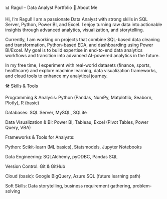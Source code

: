 📊 Ragul – Data Analyst Portfolio
👋 About Me

Hi, I’m Ragul! I am a passionate Data Analyst with strong skills in SQL Server, Python, Power BI, and Excel.
I enjoy turning raw data into actionable insights through advanced analytics, visualization, and storytelling.

Currently, I am working on projects that combine SQL-based data cleaning and transformation, Python-based EDA, and dashboarding using Power BI/Excel. My goal is to build expertise in end-to-end data analytics workflows and transition into advanced AI-powered analytics in the future.

In my free time, I experiment with real-world datasets (finance, sports, healthcare) and explore machine learning, data visualization frameworks, and cloud tools to enhance my analytical journey.

🛠️ Skills & Tools

Programming & Analysis: Python (Pandas, NumPy, Matplotlib, Seaborn, Plotly), R (basic)

Databases: SQL Server, MySQL, SQLite

Data Visualization & BI: Power BI, Tableau, Excel (Pivot Tables, Power Query, VBA)

Frameworks & Tools for Analysts:

Python: Scikit-learn (ML basics), Statsmodels, Jupyter Notebooks

Data Engineering: SQLAlchemy, pyODBC, Pandas SQL

Version Control: Git & GitHub

Cloud (basic): Google BigQuery, Azure SQL (future learning path)

Soft Skills: Data storytelling, business requirement gathering, problem-solving
